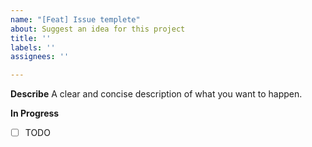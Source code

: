 ```yaml
---
name: "[Feat] Issue templete"
about: Suggest an idea for this project
title: ''
labels: ''
assignees: ''

---
```


**Describe**
A clear and concise description of what you want to happen.

**In Progress**
- [ ] TODO

